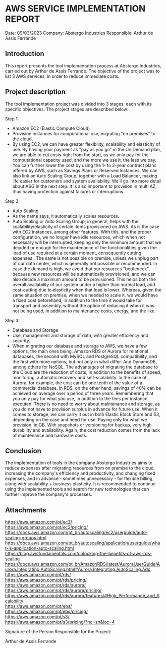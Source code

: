 # AWS SERVICE IMPLEMENTATION REPORT

Date: 09/03/2023
Company: Abstergo Industries
Responsible: Arthur de Assis Ferrande

## Introduction
This report presents the tool implementation process at Abstergo Industries, carried out by Arthur de Assis Ferrande. The objective of the project was to list 3 AWS services, in order to reduce immediate costs.

## Project description
The tool implementation project was divided into 3 stages, each with its specific objectives. The project stages are described below:

Step 1:
- Amazon EC2 (Elastic Compute Cloud)
- Provision instances for computational use, migrating "on premises" to the cloud.
- By using EC2, we can have greater flexibility, scalability and elasticity of use. By having your payment as "pay as you go" in the On Demand plan, we are able to cut costs right from the start, as we only pay for the computational capacity used, and the more we use it, the less we pay. You can further lower the cost by using the 1- to 3-year contract plans offered by AWS, such as Savings Plans or Reserved Instances. We can also link an Auto Scaling Group, together with a Load Balancer, making life easier for customers and system availability. We'll go into more detail about ASG in the next step. It is also important to provision in multi AZ, thus having protection against failures or interruptions.

Step 2:
- Auto Scaling
- As the name says, it automatically scales resources.
- Auto Scaling or Auto Scaling Group, in general, helps with the scalability/elasticity of certain items provisioned on AWS. As is the case with EC2 instances, among other features. With this, and the proper configuration, we no longer have idle resources, which when not necessary will be interrupted, keeping only the minimum amount that we decided or enough for the maintenance of the functionalities given the load of use required at a certain moment, consequently cutting expenses . The same is not possible on premise, unless we unplug part of our data center, which is generally not possible or recommended.
In case the demand is high, we avoid that our resources "bottleneck", because new resources will be automatically provisioned, and we can also decide a maximum amount to be provisioned. This helps both the overall availability of our system under a higher than normal load, and cost-cutting due to elasticity when that load is lower. Whereas, given the same situation on premise, when we needed to scale it, we would have a fixed cost beforehand, in addition to the time it would take for transport and assembly, without the option of reducing it when it was not being used, in addition to maintenance costs, energy, and the like.

Step 3:
- Database and Storage
- Use, management and storage of data, with greater efficiency and security.
- When migrating our database and storage to AWS, we have a few options, the main ones being: Amazon RDS or Aurora for relational databases, the second with MySQL and PostgreSQL compatibility, and the first with more options, but not only in what differ. And DynamoDB, among others for NoSQL. The advantages of migrating the database to the Cloud are the reduction of costs, in addition to the benefits of speed, monitoring, automatic recovery and self-scalability. In the case of Aurora, for example, the cost can be one tenth of the value of a commercial database. In RDS, on the other hand, savings of 40% can be achieved on average over a period of three years. Remembering that you only pay for what you use, in addition to the fees per instance executed. There is no need to worry about maintenance and storage, as you do not have to provision surplus in advance for future use.
When it comes to storage, we can carry it out in both Elastic Block Store and S3, depending on the case and need for use. Paying only for what we provision, in GB. With snapshots or versioning for backup, very high durability and availability. Again, the cost reduction comes from the lack of maintenance and hardware costs.

## Conclusion
The implementation of tools in the company Abstergo Industries aims to reduce expenses after migrating resources from on premise to the cloud, increasing the company's efficiency and productivity, and changing fixed expenses, and in advance - sometimes unnecessary - for flexible billing, along with scalability + business elasticity. It is recommended to continue using the implemented tools and search for new technologies that can further improve the company's processes.

## Attachments

https://aws.amazon.com/pt/ec2/  
https://aws.amazon.com/pt/ec2/pricing/  
https://docs.aws.amazon.com/pt_br/autoscaling/ec2/userguide/auto-scaling-groups.html  
https://docs.aws.amazon.com/pt_br/autoscaling/application/userguide/what-is-application-auto-scaling.html  
https://blog.awsfundamentals.com/unlocking-the-benefits-of-aws-rds-scaling  
https://docs.aws.amazon.com/pt_br/AmazonRDS/latest/AuroraUserGuide/Aurora.Integrating.AutoScaling.html#Aurora.Integrating.AutoScaling.Add  
https://aws.amazon.com/pt/rds/  
https://aws.amazon.com/pt/rds/pricing/  
https://aws.amazon.com/pt/rds/aurora/  
https://aws.amazon.com/pt/rds/aurora/pricing/  
https://aws.amazon.com/pt/rds/aurora/features/#High_Performance_and_Scalability  
https://aws.amazon.com/pt/ebs/  
https://aws.amazon.com/pt/ebs/pricing/  
https://aws.amazon.com/pt/s3/  
https://aws.amazon.com/pt/s3/pricing/?nc=sn&loc=4  

Signature of the Person Responsible for the Project:

Arthur de Assis Ferrande
